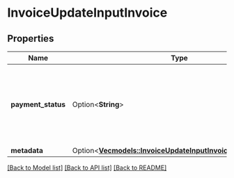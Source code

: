 # InvoiceUpdateInputInvoice

## Properties

Name | Type | Description | Notes
------------ | ------------- | ------------- | -------------
**payment_status** | Option<**String**> | The payment status of the invoice. Possible values are `pending`, `failed` or `succeeded`. | [optional]
**metadata** | Option<[**Vec<models::InvoiceUpdateInputInvoiceMetadataInner>**](InvoiceUpdateInput_invoice_metadata_inner.md)> |  | [optional]

[[Back to Model list]](../README.md#documentation-for-models) [[Back to API list]](../README.md#documentation-for-api-endpoints) [[Back to README]](../README.md)



